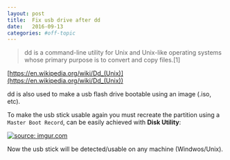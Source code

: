 ```yaml
---
layout: post
title:  Fix usb drive after dd
date:   2016-09-13
categories: #off-topic
---
```


> dd is a command-line utility for Unix and Unix-like operating systems whose primary purpose is to convert and copy files.[1]

[https://en.wikipedia.org/wiki/Dd_(Unix)](https://en.wikipedia.org/wiki/Dd_(Unix))

dd is also used to make a usb flash drive bootable using an image (.iso, etc).

To make the usb stick usable again you must recreate the partition using a `Master Boot Record`, can be easily achieved with **Disk Utility**:

<a href="http://imgur.com/BzZEEZz"><img src="http://i.imgur.com/BzZEEZz.png" title="source: imgur.com" /></a>

Now the usb stick will be detected/usable on any machine (Windwos/Unix).
